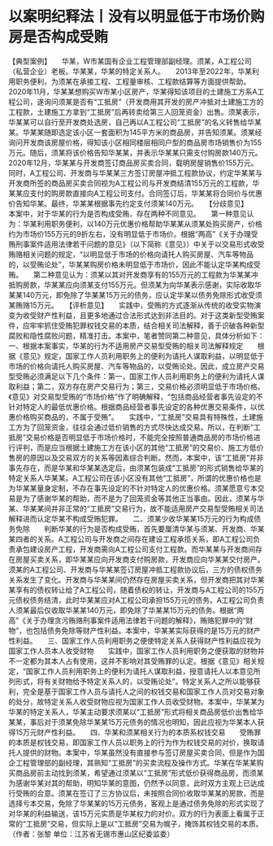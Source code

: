 # 以案明纪释法丨没有以明显低于市场价购房是否构成受贿

【典型案例】　　华某，W市某国有企业工程管理部副经理。须某，A工程公司（私营企业）老板。华某某，华某的特定关系人。　　2013年至2022年，华某利用职务便利，为须某在承接工程、工程量审核、工程款结算等方面提供帮助。2020年11月，华某某想购买W市某小区房产，华某得知该项目的土建施工方系A工程公司，遂询问须某是否有“工抵房”（开发商用其开发的房产冲抵对土建施工方的工程款，土建施工方拿到“工抵房”后再转卖给第三人回笼资金）出售。须某表示，华某某可以自行至开发商处选房，自己再以A工程公司“工抵房”的名义转售给华某某。华某某随即选定该小区一套面积为145平方米的商品房，并告知须某。须某经询问开发商该房屋价格，得知该小区相同楼层相同户型的商品房市场销售价为155万元。随后，须某将该价格告知华某某，并表示华某某只需支付购房款140万元。　　2020年12月，华某某与开发商签订商品房买卖合同，载明房屋销售价155万元。同时，A工程公司、开发商与华某某三方签订房屋冲抵工程款协议，约定华某某与开发商所签的商品房买卖合同视为A工程公司与开发商结清155万元的工程款，华某某应支付的购房款直接向A工程公司支付。合同签订后，华某某将合同价与优惠价告知华某。最终，华某某根据事先约定支付须某140万元。　　【分歧意见】　　本案中，对于华某的行为是否构成受贿，存在两种不同意见。　　第一种意见认为：华某利用职务便利，以140万元优惠价格帮助华某某从须某处购买房产，价格约为市场价155万元的9折左右，没有明显低于市场价。根据“两高”《关于办理受贿刑事案件适用法律若干问题的意见》（以下简称《意见》）中关于以交易形式收受贿赂相关问题的规定，“以明显低于市场的价格向请托人购买房屋、汽车等物品的，以受贿论处”，华某某购房价格未明显低于市场价，因此不能认定华某构成受贿。　　第二种意见认为：须某以其对开发商享有的155万元的工程款为华某某冲抵购房款，华某某应向须某支付155万元。但须某为向华某表示感谢，实际收取华某某140万元，即免除了华某某15万元的债务，应认定华某以债务免除形式收受须某贿赂15万元。　　【评析意见】　　实践中，受贿的方式逐渐从传统的收受实物演变为收受财产性利益，且更多地通过合法形式达到非法目的。对于这类新型受贿案件，应牢牢抓住受贿犯罪权钱交易的本质，结合相关司法解释，善于识破各种新型腐败和隐性腐败问题，精准打击。本案中，笔者赞同第二种意见，具体分析如下：　　一、根据本案事实，华某的行为不适用房产交易型受贿的相关司法解释规定　　根据《意见》规定，国家工作人员利用职务上的便利为请托人谋取利益，以明显低于市场的价格向请托人购买房屋、汽车等物品的，以受贿论处。因此，成立房产交易型受贿必须满足以下几个条件：第一，国家工作人员利用职务上的便利为请托人谋取利益；第二，双方存在房产交易行为；第三，交易价格必须明显低于市场价格。《意见》对交易型受贿的“市场价格”作了明确解释，“包括商品经营者事先设定的不针对特定人的最低优惠价格。根据商品经营者事先设定的各种优惠交易条件，以优惠价格购买商品的，不属于受贿”。　　实践中，“工抵房”交易具有特殊性，土建施工方为了回笼资金，往往会通过低价销售的方式尽快达成交易。所以，在判断“工抵房”交易价格是否明显低于市场价格时，不能完全按照普通商品房的市场价格进行评判，而是应当根据土建施工方在该小区的其他“工抵房”的交易价、施工方低价售房的原因以及交易双方的关系等因素综合判断。然而，本案中，该“工抵房”并非事先存在，而是华某和华某某选定后，由须某包装成“工抵房”的形式销售给华某的特定关系人华某某。A工程公司在该小区没有其他“工抵房”，所谓的优惠价格也是为华某某量身定制，不存在事先设定的不针对特定人的优惠价格。须某愿意亏本交易是为了感谢华某的帮助，而不是为了回笼资金等其他正当事由。因此，须某与华某、华某某间并非正常的“工抵房”交易行为，故不能适用房产交易型受贿相关司法解释进而认定华某不构成受贿犯罪。　　二、须某少收华某某15万元的行为构成债务免除　　判断华某的行为是否构成受贿，首先要厘清华某与须某、开发商、华某某四者的关系。A工程公司与开发商之间存在建设工程承揽关系，即A工程公司负责承包建设房产工程，开发商需向A工程公司支付工程款。而华某某与开发商间存在房屋买卖关系，即华某某应向开发商支付购房款，开发商应向华某某交付房产。须某的A工程公司、开发商与华某某签订房屋冲抵工程款协议后，三方的债权债务关系发生了变化。开发商与华某某间仍然存在房屋买卖关系，但开发商把其对华某某享有的债权转让给了A工程公司，随着债权的转让，开发商与A工程公司的155万元债权债务结清，此时华某某应对A工程公司承担155万元的债务。A工程公司负责人须某最后仅收取华某某140万元，即免除了华某某15万元的债务。根据“两高”《关于办理贪污贿赂刑事案件适用法律若干问题的解释》，贿赂犯罪中的“财物”，也包括债务免除等财产性利益。本案中，华某某实际获得的是15万元的财产性利益。　　三、国家工作人员利用职务之便使特定关系人获得财产性利益应视为国家工作人员本人收受财物　　实践中，国家工作人员利用职务之便获取的财物并不一定都为其本人占有使用，这并不影响对其受贿罪的认定。根据《意见》相关规定，“国家工作人员利用职务上的便利为请托人谋取利益，授意请托人以本意见所列形式，将有关财物给予特定关系人的，以受贿论处”。特定关系人之所以能够获利，完全是基于国家工作人员与请托人之间的权钱交易和国家工作人员对交易对象的处分，故特定关系人收受财物应视为国家工作人员收受财物。本案中，华某某为华某的特定关系人，华某主动要求须某以“工抵房”形式将相关商品房低价出售给华某某，事后对于须某免除华某某15万元债务的情况也明知，因此应视为华某本人获得15万元财产性利益。　　四、华某和须某相关行为的本质系权钱交易　　受贿罪的本质是权钱交易，即国家工作人员以职务上的行为作为权钱交易的对价，换取请托人提供的财物。本案中，华某虽然没有直接参与签订房屋买卖合同，但是作为国企工程管理部的副经理，其熟知“工抵房”的买卖流程及操作方式。华某在华某某购买商品房前主动找到须某，希望通过须某以“工抵房”形式低价获得商品房，而须某为感谢华某对其的帮助，明知华某的意图，仍然予以同意，此时双方主观上已达成行受贿的合意。须某在签订了三方协议后，未按照合同价收取华某某的房款，而是选择亏本交易，免除了华某某的15万元债务，客观上是通过债务免除的形式实现了对华某的利益输送，该15万元实质是华某权力的对价。双方的行为表面上看属于正常的“工抵房”交易，但实际上是以“工抵房”交易为幌子，掩饰其权钱交易的本质。（作者：张黎 单位：江苏省无锡市惠山区纪委监委）